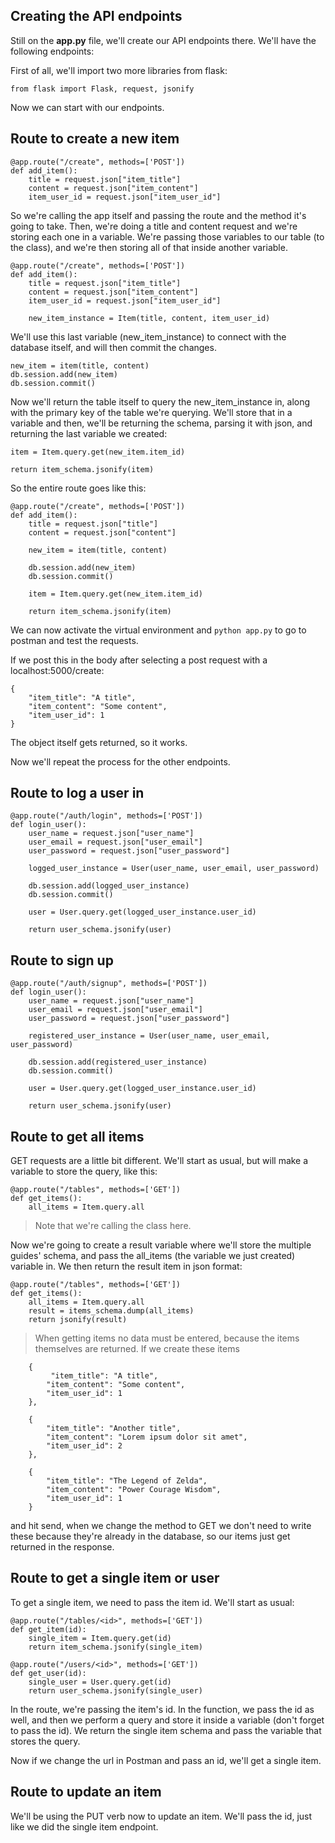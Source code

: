 ## Creating the API endpoints

Still on the **app.py** file, we'll create our API endpoints there. We'll have the following endpoints:

<!-- # TODO API routes
* POST 
    /create -> Creates a new item
    /login -> Logs a user in
    /signup -> Registers a user

* GET
    /tables -> Gets all the items
    /tables/{table_id} -> Gets a single item
    /users/{user_id} -> Gets a single user
    /tables/users/{user_id} -> Gets all the generators of a given user

* PUT/PATCH
    /tables/{item_id} -> Updates an item


* DELETE
    /tables/{item_id} -> Deletes an item
    /users/{user_id} -> Deletes a user account
 -->

First of all, we'll import two more libraries from flask:

```
from flask import Flask, request, jsonify
```

Now we can start with our endpoints.

 ## Route to create a new item

```
@app.route("/create", methods=['POST'])
def add_item():
    title = request.json["item_title"]
    content = request.json["item_content"]
    item_user_id = request.json["item_user_id"]
```

So we're calling the app itself and passing the route and the method it's going to take. Then, we're doing a title and content request and we're storing each one in a variable. We're passing those variables to our table (to the class), and we're then storing all of that inside another variable. 

```
@app.route("/create", methods=['POST'])
def add_item():
    title = request.json["item_title"]
    content = request.json["item_content"]
    item_user_id = request.json["item_user_id"]

    new_item_instance = Item(title, content, item_user_id)
```

We'll use this last variable (new_item_instance) to connect with the database itself, and will then commit the changes. 

```
new_item = item(title, content)
db.session.add(new_item)
db.session.commit()
```

Now we'll return the table itself to query the new_item_instance in, along with the primary key of the table we're querying. We'll store that in a variable and then, we'll be returning the schema, parsing it with json, and returning the last variable we created:

```
item = Item.query.get(new_item.item_id)

return item_schema.jsonify(item)
```

So the entire route goes like this:

```
@app.route("/create", methods=['POST'])
def add_item():
    title = request.json["title"]
    content = request.json["content"]

    new_item = item(title, content)

    db.session.add(new_item)
    db.session.commit()

    item = Item.query.get(new_item.item_id)

    return item_schema.jsonify(item)
```

We can now activate the virtual environment and ``python app.py`` to go to postman and test the requests.

If we post this in the body after selecting a post request with a localhost:5000/create:

```
{
    "item_title": "A title",
    "item_content": "Some content",
    "item_user_id": 1
}
```

The object itself gets returned, so it works.

Now we'll repeat the process for the other endpoints.

## Route to log a user in 

```
@app.route("/auth/login", methods=['POST'])
def login_user():
    user_name = request.json["user_name"]
    user_email = request.json["user_email"]
    user_password = request.json["user_password"]

    logged_user_instance = User(user_name, user_email, user_password)

    db.session.add(logged_user_instance)
    db.session.commit()

    user = User.query.get(logged_user_instance.user_id) 

    return user_schema.jsonify(user)
```

<!-- # TODO: Create a hyperlink that goes to the user's profile when they're logged in -->

## Route to sign up

```
@app.route("/auth/signup", methods=['POST'])
def login_user():
    user_name = request.json["user_name"]
    user_email = request.json["user_email"]
    user_password = request.json["user_password"]

    registered_user_instance = User(user_name, user_email, user_password)

    db.session.add(registered_user_instance)
    db.session.commit()

    user = User.query.get(logged_user_instance.user_id) 

    return user_schema.jsonify(user)
```

## Route to get all items

GET requests are a little bit different. We'll start as usual, but will make a variable to store the query, like this:

```
@app.route("/tables", methods=['GET'])
def get_items():
    all_items = Item.query.all
```

> Note that we're calling the class here.

Now we're going to create a result variable where we'll store the multiple guides' schema, and pass the all_items (the variable we just created) variable in. We then return the result item in json format:

```
@app.route("/tables", methods=['GET'])
def get_items():
    all_items = Item.query.all
    result = items_schema.dump(all_items)
    return jsonify(result)
```

> When getting items no data must be entered, because the items themselves are returned. If we create these items 

```
    {
         "item_title": "A title",
        "item_content": "Some content",
        "item_user_id": 1
    },

    {
        "item_title": "Another title",
        "item_content": "Lorem ipsum dolor sit amet",
        "item_user_id": 2
    },

    {
        "item_title": "The Legend of Zelda",
        "item_content": "Power Courage Wisdom",
        "item_user_id": 1
    }
```

and hit send, when we change the method to GET we don't need to write these because they're already in the database, so our items just get returned in the response.

## Route to get a single item or user

To get a single item, we need to pass the item id. We'll start as usual:

```
@app.route("/tables/<id>", methods=['GET'])
def get_item(id):
    single_item = Item.query.get(id)
    return item_schema.jsonify(single_item)
```

```
@app.route("/users/<id>", methods=['GET'])
def get_user(id):
    single_user = User.query.get(id)
    return user_schema.jsonify(single_user)
```

In the route, we're passing the item's id. In the function, we pass the id as well, and then we perform a query and store it inside a variable (don't forget to pass the id). We return the single item schema and pass the variable that stores the query.

Now if we change the url in Postman and pass an id, we'll get a single item.

## Route to update an item

We'll be using the PUT verb now to update an item. We'll pass the id, just like we did the single item endpoint.



